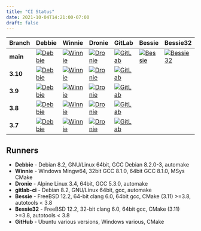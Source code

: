 ```yaml
---
title: "CI Status"
date: 2021-10-04T14:21:00-07:00
draft: false
---
```


| Branch | Debbie | Winnie | Dronie | GitLab | Bessie | Bessie32 | GitHub |
| ------ | ------ | ------ | ------ | ------ | ------ | -------- | ------ |
| **main** | [![Debbie](https://debbie.postgis.net/buildStatus/icon?job=GEOS_Master)](https://debbie.postgis.net/view/GEOS/job/GEOS_Master/) | [![Winnie](https://winnie.postgis.net:444/view/GEOS/job/GEOS_Master/badge/icon)](https://winnie.postgis.net:444/view/GEOS/job/GEOS_Master/) | [![Dronie](https://dronie.osgeo.org/api/badges/geos/geos/status.svg?ref=refs/heads/main)](https://dronie.osgeo.org/geos/geos?ref=refs/heads/main) | [![GitLab](https://gitlab.com/geos/libgeos/badges/main/pipeline.svg)](https://gitlab.com/geos/libgeos/commits/main) | [![Bessie](https://debbie.postgis.net/buildStatus/icon?job=GEOS_Worker_Run/label=bessie&BRANCH=main)](https://debbie.postgis.net/view/GEOS/job/GEOS_Worker_Run/label=bessie) | [![Bessie32](https://debbie.postgis.net/buildStatus/icon?job=GEOS_Worker_Run/label=bessie32&BRANCH=main)](https://debbie.postgis.net/view/GEOS/job/GEOS_Worker_Run/label=bessie32) | [![GitHub](https://github.com/libgeos/geos/workflows/CI/badge.svg?branch=main)](https://github.com/libgeos/geos/actions?query=workflow%3ACI+branch%3Amain) |
| **3.10** | [![Debbie](https://debbie.postgis.net/buildStatus/icon?job=GEOS_Branch_3.10)](https://debbie.postgis.net/view/job/GEOS_Branch_3.10/) | [![Winnie](https://winnie.postgis.net:444/view/GEOS/job/GEOS_Branch_3.10/badge/icon)](https://winnie.postgis.net:444/view/GEOS/job/GEOS_Branch_3.10/) | [![Dronie](https://dronie.osgeo.org/api/badges/geos/geos/status.svg?ref=refs/heads/3.10)](https://dronie.osgeo.org/geos/geos?refs/heads/3.10) | [![GitLab](https://gitlab.com/geos/libgeos/badges/3.10/pipeline.svg)](https://gitlab.com/geos/libgeos/commits/3.10) |  |  | [![GitHub](https://github.com/libgeos/geos/workflows/CI/badge.svg?branch=3.10)](https://github.com/libgeos/geos/actions?query=branch%3A3.10) |
| **3.9** | [![Debbie](https://debbie.postgis.net/buildStatus/icon?job=GEOS_Branch_3.9)](https://debbie.postgis.net/view/job/GEOS_Branch_3.9/) | [![Winnie](https://winnie.postgis.net:444/view/GEOS/job/GEOS_Branch_3.9/badge/icon)](https://winnie.postgis.net:444/view/GEOS/job/GEOS_Branch_3.9/) | [![Dronie](https://dronie.osgeo.org/api/badges/geos/geos/status.svg?ref=refs/heads/3.9)](https://dronie.osgeo.org/geos/geos?refs/heads/3.9) | [![GitLab](https://gitlab.com/geos/libgeos/badges/3.9/pipeline.svg)](https://gitlab.com/geos/libgeos/commits/3.9) |  |  | [![GitHub](https://github.com/libgeos/geos/workflows/CI/badge.svg?branch=3.9)](https://github.com/libgeos/geos/actions?query=branch%3A3.9) |
| **3.8** | [![Debbie](https://debbie.postgis.net/buildStatus/icon?job=GEOS_Branch_3.8)](https://debbie.postgis.net/view/job/GEOS_Branch_3.8/) | [![Winnie](https://winnie.postgis.net:444/view/GEOS/job/GEOS_Branch_3.8/badge/icon)](https://winnie.postgis.net:444/view/GEOS/job/GEOS_Branch_3.8/) | [![Dronie](https://dronie.osgeo.org/api/badges/geos/geos/status.svg?ref=refs/heads/3.8)](https://dronie.osgeo.org/geos/geos?refs/heads/3.8) | [![GitLab](https://gitlab.com/geos/libgeos/badges/3.8/pipeline.svg)](https://gitlab.com/geos/libgeos/commits/3.8) |  |  | [![GitHub](https://github.com/libgeos/geos/workflows/CI/badge.svg?branch=3.8)](https://github.com/libgeos/geos/actions?query=branch%3A3.8) |
| **3.7** | [![Debbie](https://debbie.postgis.net/buildStatus/icon?job=GEOS_Branch_3.7)](https://debbie.postgis.net/view/job/GEOS_Branch_3.7/) | [![Winnie](https://winnie.postgis.net:444/view/GEOS/job/GEOS_Branch_3.7/badge/icon)](https://winnie.postgis.net:444/view/GEOS/job/GEOS_Branch_3.7/) | [![Dronie](https://dronie.osgeo.org/api/badges/geos/geos/status.svg?ref=refs/heads/3.7)](https://dronie.osgeo.org/geos/geos?refs/heads/3.7) | [![GitLab](https://gitlab.com/geos/libgeos/badges/3.7/pipeline.svg)](https://gitlab.com/geos/libgeos/commits/3.7) |  |  |  |


## Runners

* **Debbie** - Debian 8.2, GNU/Linux 64bit, GCC Debian 8.2.0-3, automake
* **Winnie** - Windows Mingw64, 32bit GCC 8.1.0, 64bit GCC 8.1.0, MSys CMake
* **Dronie** - Alpine Linux 3.4, 64bit, GCC 5.3.0, automake
* **gitlab-ci** - Debian 8.2, GNU/Linux 64bit, gcc, automake
* **Bessie** - FreeBSD 12.2, 64-bit clang 6.0, 64bit gcc, CMake (3.11) >=3.8, autotools < 3.8
* **Bessie32** - FreeBSD 12.2, 32-bit clang 6.0, 64bit gcc, CMake (3.11) >=3.8, autotools < 3.8
* **GitHub** - Ubuntu various versions, Windows various, CMake
